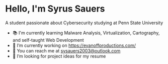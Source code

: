 # Hello, I'm Syrus Sauers
A student passionate about Cybersecurity studying at Penn State University
* 📚 I'm currently learning Malware Analysis, Virtualization, Cartography, and self-taught Web Development
* 🔭 I’m currently working on https://evanoffproductions.com/
* 📨 You can reach me at sysauers2003@outlook.com
* 🤔 I’m looking for project ideas for my resume






